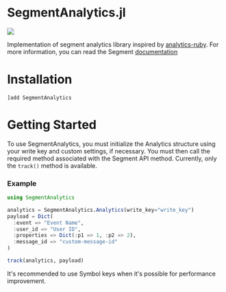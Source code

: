 # SegmentAnalytics.jl

[![](https://img.shields.io/badge/docs-stable-blue.svg)](https://opensesame.github.io/SegmentAnalytics.jl)

Implementation of segment analytics library inspired by [analytics-ruby](https://github.com/segmentio/analytics-ruby).
 For more information, you can read the Segment [documentation](https://segment.com/docs/connections/sources/catalog/libraries/server/http-api/)

# Installation

```julia-repl
]add SegmentAnalytics
```

# Getting Started

To use SegmentAnalytics, you must initialize the Analytics structure using your write key and custom settings, if necessary. You must then call the required method associated with the Segment API method. Currently, only the `track()` method is available.

### Example

```julia
using SegmentAnalytics

analytics = SegmentAnalytics.Analytics(write_key="write_key")
payload = Dict(
  :event => "Event Name",
  :user_id => "User ID",
  :properties => Dict(:p1 => 1, :p2 => 2),
  :message_id => "custom-message-id"
)

track(analytics, payload)
```

It's recommended to use Symbol keys when it's possible for performance improvement.
